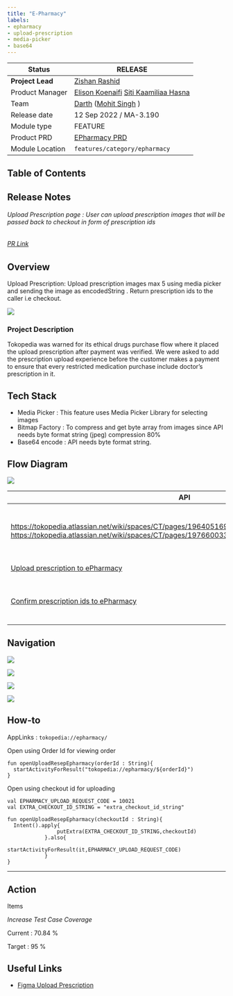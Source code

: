 ```yaml
---
title: "E-Pharmacy"
labels:
- epharmacy
- upload-prescription
- media-picker
- base64
---
```



| **Status** | <!--start status:GREEN-->RELEASE<!--end status--> |
| --- | --- |
| **Project Lead** | [Zishan Rashid](https://tokopedia.atlassian.net/wiki/people/5c53e2323290dd17112962f7?ref=confluence)  |
| Product Manager | [Elison Koenaifi](https://tokopedia.atlassian.net/wiki/people/70121:221c7b73-3301-416b-ab69-016ae76422b8?ref=confluence) [Siti Kaamiliaa Hasna](https://tokopedia.atlassian.net/wiki/people/61daf5f50586a20069921055?ref=confluence)  |
| Team | [Darth](https://tokopedia.atlassian.net/people/team/8c90de56-d4f1-45a7-9021-bd87c4ea9ce2) ([Mohit Singh](https://tokopedia.atlassian.net/wiki/people/5ff3fa2244065f013f9f1eb9?ref=confluence) ) |
| Release date | 12 Sep 2022 / <!--start status:GREEN-->MA-3.190<!--end status--> |
| Module type | <!--start status:YELLOW-->FEATURE<!--end status--> |
| Product PRD | [EPharmacy PRD](https://docs.google.com/document/d/1FqF7NLkOt49Mo3527-hqNgHnqMgJR9AMkqfxo7rbxiw/edit#heading=h.8oglbygnr5kp) |
| Module Location | `features/category/epharmacy` |

## Table of Contents

<!--toc-->

## Release Notes

<!--start expand:12 Sept (MA-3.190)-->
###### *Upload Prescription page : User can upload prescription images that will be passed back to checkout in form of prescription ids*

###### [PR Link](https://github.com/tokopedia/android-tokopedia-core/pull/27557)
<!--end expand-->

## Overview

Upload Prescription: Upload prescription images max 5 using media picker and sending the image as encodedString . Return prescription ids to the caller i.e checkout.

![](res/Screenshot%202023-01-19%20at%201.13.53%20PM.png)

### Project Description

Tokopedia was warned for its ethical drugs purchase flow where it placed the upload prescription after payment was verified. We were asked to add the prescription upload experience before the customer makes a payment to ensure that every restricted medication purchase include doctor’s prescription in it.

## Tech Stack

- Media Picker : This feature uses Media Picker Library for selecting images
- Bitmap Factory : To compress and get byte array from images since API needs byte format string (jpeg) compression 80%
- Base64 encode : API needs byte format string.

## Flow Diagram

![](res/image-20230119-073818.png)



| **API** | **Notes** | **Type** |
| --- | --- | --- |
| <https://tokopedia.atlassian.net/wiki/spaces/CT/pages/1964051693/Fetch+order+details+by+order+id> <https://tokopedia.atlassian.net/wiki/spaces/CT/pages/1976600339/Fetch+prescriptions+by+checkout+id>  | Gets Data for rendering page which shows all the shops and ethical products in the checkout | GQL |
| [Upload prescription to ePharmacy](/wiki/spaces/CT/pages/1963951825/Upload+prescription+to+ePharmacy)  | Confirms/Submit prescription ids  | GQL |
| [Confirm prescription ids to ePharmacy](/wiki/spaces/CT/pages/1978730409/Confirm+prescription+ids+to+ePharmacy)  | Uploads image to server returns prescription id of the image uploaded | Rest |

## Navigation

![](res/Screenshot%202023-01-19%20at%201.11.19%20PM.png)

![](res/Screenshot%202023-01-19%20at%201.13.53%20PM.png)

![](res/Screenshot%202023-01-19%20at%201.14.06%20PM.png)

![](res/Screenshot%202023-01-19%20at%201.14.18%20PM.png)

## How-to

AppLinks : `tokopedia://epharmacy/`

Open using Order Id for viewing order



```
fun openUploadResepEpharmacy(orderId : String){
  startActivityForResult("tokopedia://epharmacy/${orderId}")
}
```

Open using checkout id for uploading



```
val EPHARMACY_UPLOAD_REQUEST_CODE = 10021
val EXTRA_CHECKOUT_ID_STRING = "extra_checkout_id_string"

fun openUploadResepEpharmacy(checkoutId : String){
  Intent().apply{
                putExtra(EXTRA_CHECKOUT_ID_STRING,checkoutId)
            }.also{
                startActivityForResult(it,EPHARMACY_UPLOAD_REQUEST_CODE)
            }
}
```



---

## Action
Items

*Increase Test Case Coverage*

Current : 70.84 %

Target : 95 %

## Useful Links

- [Figma Upload Prescription](https://www.figma.com/file/bBeZsEYnDf6Vukg0qtmfVI/%5BSehat%5D-ePharmacy-2.0---Master-Upload-Prescription?t=8yogi4wsq7yshZ9k-0)
